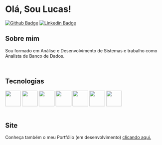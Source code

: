 # Olá, Sou Lucas!

[![Github Badge](https://img.shields.io/badge/-Github-000?style=flat-square&logo=Github&logoColor=white&link=https://github.com/LucasLorran22/LucasLorran22)](https://github.com/LucasLorran22/LucasLorran22)
[![Linkedin Badge](https://img.shields.io/badge/-LinkedIn-blue?style=flat-square&logo=Linkedin&logoColor=white&link=https://www.linkedin.com/in/lucas-lorran-344726131/)](https://www.linkedin.com/in/lucas-lorran-344726131/)



## Sobre mim
Sou formado em Análise e Desenvolvimento de Sistemas e trabalho como Analista de Banco de Dados.</br>

<br>

## Tecnologias
<div display="flex">

<!-- Icon HTML -->
<img src="https://cdn-icons-png.flaticon.com/512/136/136528.png" width="50" height="50">

<!-- Icon CSS -->
<img src="https://cdn-icons-png.flaticon.com/512/136/136527.png" width="50" height="50">

<!-- Icon JavaScript -->
<img src="https://cdn-icons-png.flaticon.com/512/136/136530.png" width="50" height="50">

<!-- Icon MySQL -->
<img src="https://cdn-icons-png.flaticon.com/512/7207/7207175.png" width="50" height="50">

<!-- Icon Dart -->
<img src="https://avatars1.githubusercontent.com/u/1609975?s=200&v=4" width="50" height="50">

<!-- Icon Flutter -->
<img src="https://gblobscdn.gitbook.com/spaces%2F-LanYWbVFl837-fblbH8%2Favatar.png?alt=media" width="50" height="50">

<!-- Icon JAVA -->
<img src="https://cdn-icons-png.flaticon.com/512/1183/1183618.png" width="50" height="50">

</div>
<br>

## Site

Conheça também o meu Portfólio (em desenvolvimento) <a href="https://lucaslorran22.github.io/Projeto_Portfolio_Web/" target="_blank">clicando aqui.</a>
